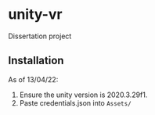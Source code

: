 # unity-vr
Dissertation project

## Installation
As of 13/04/22:

1. Ensure the unity version is 2020.3.29f1.
1. Paste credentials.json into ```Assets/```